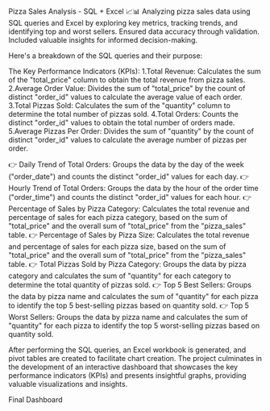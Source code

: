 
Pizza Sales Analysis - SQL + Excel 📈📊
Analyzing pizza sales data using SQL queries and Excel by exploring key metrics, tracking trends, and identifying top and worst sellers. Ensured data accuracy through validation. Included valuable insights for informed decision-making.

Here's a breakdown of the SQL queries and their purpose:

The Key Performance Indicators (KPIs):
1.Total Revenue: Calculates the sum of the "total_price" column to obtain the total revenue from pizza sales.
2.Average Order Value: Divides the sum of "total_price" by the count of distinct "order_id" values to calculate the average value of each order.
3.Total Pizzas Sold: Calculates the sum of the "quantity" column to determine the total number of pizzas sold.
4.Total Orders: Counts the distinct "order_id" values to obtain the total number of orders made.
5.Average Pizzas Per Order: Divides the sum of "quantity" by the count of distinct "order_id" values to calculate the average number of pizzas per order.

👉 Daily Trend of Total Orders: Groups the data by the day of the week ("order_date") and counts the distinct "order_id" values for each day.
👉 Hourly Trend of Total Orders: Groups the data by the hour of the order time ("order_time") and counts the distinct "order_id" values for each hour.
👉 Percentage of Sales by Pizza Category: Calculates the total revenue and percentage of sales for each pizza category, based on the sum of "total_price" and the overall sum of "total_price" from the "pizza_sales" table.
👉 Percentage of Sales by Pizza Size: Calculates the total revenue and percentage of sales for each pizza size, based on the sum of "total_price" and the overall sum of "total_price" from the "pizza_sales" table.
👉 Total Pizzas Sold by Pizza Category: Groups the data by pizza category and calculates the sum of "quantity" for each category to determine the total quantity of pizzas sold.
👉 Top 5 Best Sellers: Groups the data by pizza name and calculates the sum of "quantity" for each pizza to identify the top 5 best-selling pizzas based on quantity sold.
👉 Top 5 Worst Sellers: Groups the data by pizza name and calculates the sum of "quantity" for each pizza to identify the top 5 worst-selling pizzas based on quantity sold.

After performing the SQL queries, an Excel workbook is generated, and pivot tables are created to facilitate chart creation. The project culminates in the development of an interactive dashboard that showcases the key performance indicators (KPIs) and presents insightful graphs, providing valuable visualizations and insights.

Final Dashboard
